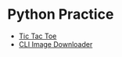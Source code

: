 # Python Practice

* [Tic Tac Toe](./TicTacToe/README.md)
* [CLI Image Downloader](./ImageDownloader/README.md)
